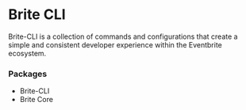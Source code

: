 # Brite CLI
Brite-CLI is a collection of commands and configurations that create a simple and consistent developer experience within the Eventbrite ecosystem.

### Packages
* Brite-CLI
* Brite Core